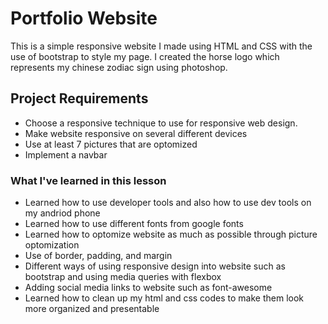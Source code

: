 # Portfolio Website

This is a simple responsive website I made using HTML and CSS with the use of bootstrap to style my page.
I created the horse logo which represents my chinese zodiac sign using photoshop. 

## Project Requirements

* Choose a responsive technique to use for responsive web design.
* Make website responsive on several different devices
* Use at least 7 pictures that are optomized
* Implement a navbar

### What I've learned in this lesson

* Learned how to use developer tools and also how to use dev tools on my andriod phone
* Learned how to use different fonts from google fonts
* Learned how to optomize website as much as possible through picture optomization
* Use of border, padding, and margin
* Different ways of using responsive design into website such as bootstrap and using media queries with flexbox
* Adding social media links to website such as font-awesome
* Learned how to clean up my html and css codes to make them look more organized and presentable


